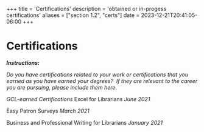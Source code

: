 +++
title = 'Certifications'
description = 'obtained or in-progess certifications'
aliases = ["section 1.2", "certs"]
date = 2023-12-21T20:41:05-06:00
+++
# Certifications

***Instructions:***

*Do you have certifications related to your work or certifications that you earned as you have earned your degrees?  If they are relevant to the career you are pursuing, please include them here.*

*GCL-earned Certifications*
Excel for Librarians
*June 2021*

Easy Patron Surveys
*March 2021*

Business and Professional Writing for Librarians
*January 2021*

